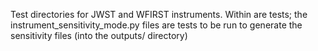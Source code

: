 Test directories for JWST and WFIRST instruments. Within are tests; the instrument_sensitivity_mode.py files are tests to be run to generate the 
sensitivity files (into the outputs/ directory)
